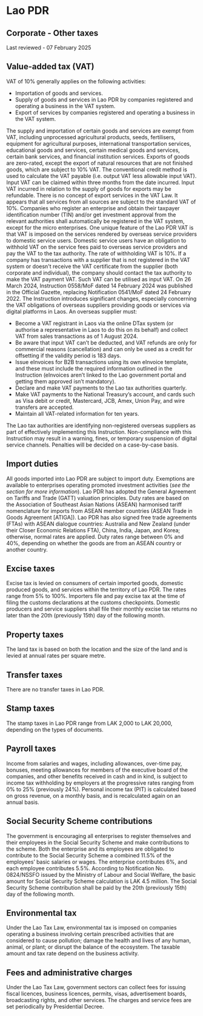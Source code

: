 # Lao PDR
## Corporate - Other taxes
Last reviewed - 07 February 2025
## Value-added tax (VAT)
VAT of 10% generally applies on the following activities:
  * Importation of goods and services.
  * Supply of goods and services in Lao PDR by companies registered and operating a business in the VAT system.
  * Export of services by companies registered and operating a business in the VAT system.


The supply and importation of certain goods and services are exempt from VAT, including unprocessed agricultural products, seeds, fertilisers, equipment for agricultural purposes, international transportation services, educational goods and services, certain medical goods and services, certain bank services, and financial institution services.
Exports of goods are zero-rated, except the export of natural resources that are not finished goods, which are subject to 10% VAT.
The conventional credit method is used to calculate the VAT payable (i.e. output VAT less allowable input VAT). Input VAT can be claimed within three months from the date incurred. Input VAT incurred in relation to the supply of goods for exports may be refundable.
There is no concept of export services in the VAT Law. It appears that all services from all sources are subject to the standard VAT of 10%.
Companies who register an enterprise and obtain their taxpayer identification number (TIN) and/or get investment approval from the relevant authorities shall automatically be registered in the VAT system, except for the micro enterprises.
One unique feature of the Lao PDR VAT is that VAT is imposed on the services rendered by overseas service providers to domestic service users. Domestic service users have an obligation to withhold VAT on the service fees paid to overseas service providers and pay the VAT to the tax authority. The rate of withholding VAT is 10%.
If a company has transactions with a supplier that is not registered in the VAT system or doesn't receive the VAT certificate from the supplier (both corporate and individual), the company should contact the tax authority to make the VAT payment VAT. Such VAT can be utilised as input VAT.
On 26 March 2024, Instruction 0558/MoF dated 14 February 2024 was published in the Official Gazette, replacing Notification 0541/MoF dated 24 February 2022. The Instruction introduces significant changes, especially concerning the VAT obligations of overseas suppliers providing goods or services via digital platforms in Laos.
An overseas supplier must:
  * Become a VAT registrant in Laos via the online DTax system (or authorise a representative in Laos to do this on its behalf) and collect VAT from sales transactions as of 1 August 2024.
  * Be aware that input VAT can’t be deducted, and VAT refunds are only for commercial reasons (cancellation) and can only be used as a credit for offsetting if the validity period is 183 days.
  * Issue eInvoices for B2B transactions using its own eInvoice template, and these must include the required information outlined in the Instruction (eInvoices aren’t linked to the Lao government portal and getting them approved isn’t mandatory).
  * Declare and make VAT payments to the Lao tax authorities quarterly.
  * Make VAT payments to the National Treasury’s account, and cards such as Visa debit or credit, Mastercard, JCB, Amex, Union Pay, and wire transfers are accepted.
  * Maintain all VAT-related information for ten years.


The Lao tax authorities are identifying non-registered overseas suppliers as part of effectively implementing this Instruction. Non-compliance with this Instruction may result in a warning, fines, or temporary suspension of digital service channels. Penalties will be decided on a case-by-case basis.
## Import duties
All goods imported into Lao PDR are subject to import duty. Exemptions are available to enterprises operating promoted investment activities (_see the_ _section for more information_).
Lao PDR has adopted the General Agreement on Tariffs and Trade (GATT) valuation principles.
Duty rates are based on the Association of Southeast Asian Nations (ASEAN) harmonised tariff nomenclature for imports from ASEAN member countries (ASEAN Trade in Goods Agreement [ATIGA]).
Lao PDR has also signed free trade agreements (FTAs) with ASEAN dialogue countries: Australia and New Zealand (under their Closer Economic Relations FTA), China, India, Japan, and Korea; otherwise, normal rates are applied. Duty rates range between 0% and 40%, depending on whether the goods are from an ASEAN country or another country.
## Excise taxes
Excise tax is levied on consumers of certain imported goods, domestic produced goods, and services within the territory of Lao PDR. The rates range from 5% to 100%. Importers file and pay excise tax at the time of filing the customs declarations at the customs checkpoints. Domestic producers and service suppliers shall file their monthly excise tax returns no later than the 20th (previously 15th) day of the following month.
## Property taxes
The land tax is based on both the location and the size of the land and is levied at annual rates per square metre.
## Transfer taxes
There are no transfer taxes in Lao PDR.
## Stamp taxes
The stamp taxes in Lao PDR range from LAK 2,000 to LAK 20,000, depending on the types of documents.
## Payroll taxes
Income from salaries and wages, including allowances, over-time pay, bonuses, meeting allowances for members of the executive board of the companies, and other benefits received in cash and in kind, is subject to income tax withholding by employers at the progressive rates ranging from 0% to 25% (previously 24%). Personal income tax (PIT) is calculated based on gross revenue, on a monthly basis, and is recalculated again on an annual basis.
## Social Security Scheme contributions
The government is encouraging all enterprises to register themselves and their employees in the Social Security Scheme and make contributions to the scheme. Both the enterprise and its employees are obligated to contribute to the Social Security Scheme a combined 11.5% of the employees’ basic salaries or wages. The enterprise contributes 6%, and each employee contributes 5.5%.
According to Notification No. 0824/NSSFO issued by the Ministry of Labour and Social Welfare, the basic amount for Social Security Scheme calculation is LAK 4.5 million.
The Social Security Scheme contribution shall be paid by the 20th (previously 15th) day of the following month.
## Environmental tax
Under the Lao Tax Law, environmental tax is imposed on companies operating a business involving certain prescribed activities that are considered to cause pollution; damage the health and lives of any human, animal, or plant; or disrupt the balance of the ecosystem. The taxable amount and tax rate depend on the business activity.
## Fees and administrative charges
Under the Lao Tax Law, government sectors can collect fees for issuing fiscal licences, business licences, permits, visas, advertisement boards, broadcasting rights, and other services. The charges and service fees are set periodically by Presidential Decree.
